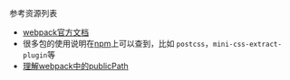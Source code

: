参考资源列表

- [webpack官方文档](https://webpack.js.org/concepts/)
- 很多包的使用说明在[npm](https://www.npmjs.com/)上可以查到，比如 `postcss`，`mini-css-extract-plugin`等
- [理解webpack中的publicPath](https://blog.csdn.net/bingzhilingyi/article/details/80085320
)